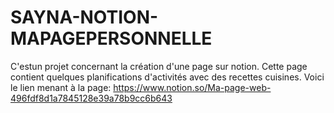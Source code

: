 # SAYNA-NOTION-MAPAGEPERSONNELLE
C'estun projet concernant la création d'une page sur notion. Cette page contient quelques planifications d'activités avec des recettes cuisines.
Voici le lien menant à la page: https://www.notion.so/Ma-page-web-496fdf8d1a7845128e39a78b9cc6b643
